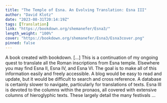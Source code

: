 ```yaml
---
title: "The Temple of Esna. An Evolving Translation: Esna III"
author: "David Klotz"
date: "2023-08-31T20:14:19Z"
tags: [Translation]
link: "https://bookdown.org/shemanefer/Esna3/"
length_weight: "100%"
cover: "https://bookdown.org/shemanefer/Esna3/Esna3cover.png"
pinned: false
---
```


A book created with bookdown. [...] This is a continuation of my ongoing quest to translate all the Roman inscriptions from Esna temple. Elsewhere you may find Esna II, Esna IV, and Esna VI. The goal is to make all of this information easily and freely accessible. A blog would be easy to read and update, but it would be difficult to search and cross reference. A database is certainly slower to navigate, particularly for translations of texts. Esna III is devoted to the columns within the pronaos, all covered with extensive columns of hieroglyphic texts. These largely detail the many festivals  ...
